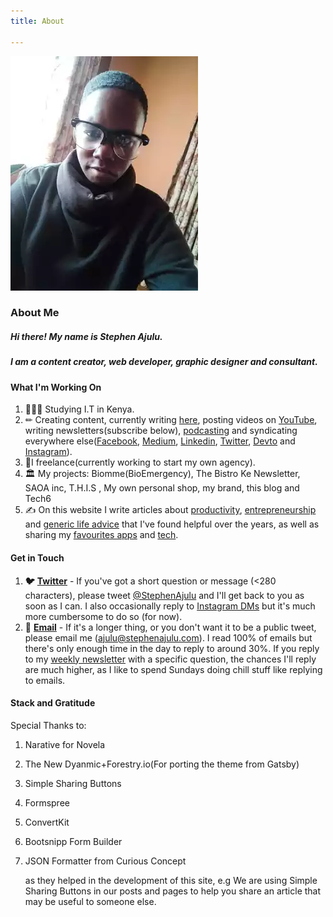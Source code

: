 ```yaml
---
title: About

---
```


![](/static/images/rsz_author.webp)

### About Me

##### Hi there! My name is Stephen Ajulu.

##### I am a content creator, web developer, graphic designer and consultant.

#### What I'm Working On

1. 👨🏼‍⚕️ Studying I.T in Kenya.
2. ✏ Creating content, currently writing [here](https://ajulusthoughts.stephenajulu.com), posting videos on [YouTube](https://www.youtube.com/channel/UC043ZXL-t3yqtgcIxJmkHuA?view_as=subscriber), writing newsletters(subscribe below), [podcasting](https://anchor.fm/stephenajulu) and syndicating everywhere else([Facebook](https://www.facebook.com/stephenajulu), [Medium](https://medium.com/@stephenajulu), [Linkedin](https://www.linkedin.com/in/stephenajulu/), [Twitter](https://twitter.com/stephenajulu), [Devto](https://dev.to/stephenajulu) and [Instagram](https://www.instagram.com/stephenajulu)).
3. 💼I freelance(currently working to start my own agency).
4.  🏛 My projects: Biomme(BioEmergency), The Bistro Ke Newsletter, SAOA inc, T.H.I.S , My own personal shop, my brand, this blog and Tech6
5. ✍️ On this website I write articles about [productivity](https://aliabdaal.com/tag/productivity/), [entrepreneurship](https://aliabdaal.com/entrepreneurship/) and [generic life advice](https://aliabdaal.com/tag/life/) that I've found helpful over the years, as well as sharing my [favourites apps](https://aliabdaal.com/apps/) and [tech](https://aliabdaal.com/tech/).

#### Get in Touch

1. **🐦** [**Twitter**](https://twitter.com/stephenajulu) - If you've got a short question or message (<280 characters), please tweet [@StephenAjulu](https://twitter.com/stephenajulu) and I'll get back to you as soon as I can. I also occasionally reply to [Instagram DMs](https://instagram.com/stephenajulu) but it's much more cumbersome to do so (for now).
2. **📨** [**Email**](mailto:hi@aliabdaal.com) - If it's a longer thing, or you don't want it to be a public tweet, please email me (ajulu@stephenajulu.com). I read 100% of emails but there's only enough time in the day to reply to around 30%. If you reply to my [weekly newsletter](https://email.stephenajulu.com/) with a specific question, the chances I'll reply are much higher, as I like to spend Sundays doing chill stuff like replying to emails.

#### Stack and Gratitude

Special Thanks to: 

1. Narative for Novela
2. The New Dyanmic+Forestry.io(For porting the theme from Gatsby)
3. Simple Sharing Buttons
4. Formspree
5. ConvertKit
6. Bootsnipp Form Builder
7. JSON Formatter from Curious Concept 

   as they helped in the development of this site, e.g We are using Simple Sharing Buttons in our posts and pages to help you share an article that may be useful to someone else.